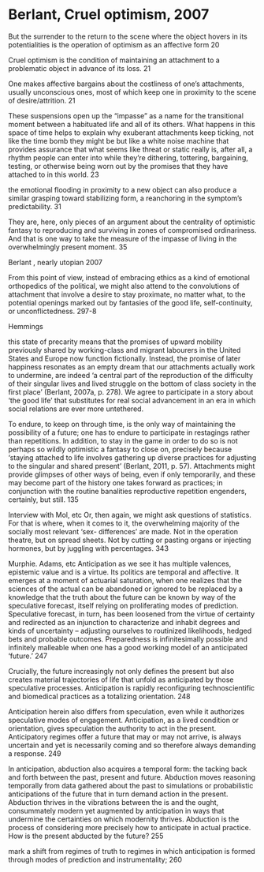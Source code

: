 # Berlant, Cruel optimism, 2007

But the surrender to the return to the scene where the object hovers in its potentialities is the operation of optimism as an affective form 20 

Cruel optimism is the condition of maintaining an attachment to a problematic object in advance of its loss. 21

One makes affective bargains about the costliness of one’s attachments, usually unconscious ones, most of which keep one in proximity to the scene of desire/attrition. 21

These suspensions open up the “impasse” as a name for the transitional moment between a habituated life and all of its others. What happens in this space of time helps to explain why exuberant attachments keep ticking, not like the time bomb they might be but like a white noise machine that provides assurance that what seems like threat or static really is, after all, a rhythm people can enter into while they’re dithering, tottering, bargaining, testing, or otherwise being worn out by the promises that they have attached to in this world. 23

the emotional flooding in proximity to a new object can also produce a similar grasping toward stabilizing form, a reanchoring in the symptom’s predictability. 31

They are, here, only pieces of an argument about the centrality of optimistic fantasy to reproducing and surviving in zones of compromised ordinariness. And that is one way to take the measure of the impasse of living in the overwhelmingly present moment. 35

Berlant , nearly utopian 2007

From this point of view, instead of embracing ethics as a kind of emotional orthopedics of the political, we might also attend to the convolutions of attachment that involve a desire to stay proximate, no matter  what, to the potential openings marked out by fantasies of the good life, self-continuity, or unconflictedness. 297-8

Hemmings

this state of precarity means that the promises of upward mobility previously shared by working-class and migrant labourers in the United States and Europe now function fictionally. Instead, the promise of later happiness resonates as an empty dream that our attachments actually work to undermine, are indeed ‘a central part of the reproduction of the difficulty of their singular lives and lived struggle on the bottom of class society in the first place’ (Berlant, 2007a, p. 278). We agree to participate in a story about ‘the good life’ that substitutes for real social advancement in an era in which social relations are  ever more untethered. 

To endure, to keep on through time, is the only way of maintaining the possibility of a future; one has to endure to participate in restagings rather than repetitions. In addition, to stay in the game in order to do so is not perhaps so wildly optimistic a fantasy to close on, precisely because ‘staying attached to life involves gathering up diverse practices for adjusting to the singular and shared present’ (Berlant, 2011, p. 57). Attachments might provide glimpses of other ways of being, even if only temporarily, and these may become part of the history one takes forward as practices; in conjunction with the routine banalities reproductive repetition engenders, certainly, but still. 135 

Interview with Mol, etc
Or, then again, we might ask questions of statistics. For that is where, when it comes to it, the overwhelming majority of the socially most relevant ‘sex- differences’ are made. Not in the operation theatre, but on spread sheets. Not by cutting or pasting organs or injecting hormones, but by juggling with percentages. 343

Murphie. Adams, etc
Anticipation as we see it has multiple valences, epistemic value and is a virtue. Its politics are temporal and affective. It emerges at a moment of actuarial saturation, when one realizes that the sciences of the actual can be abandoned or ignored to be replaced by a knowledge that the truth about the future can be known by way of the speculative forecast, itself relying on proliferating modes of prediction. Speculative forecast, in turn, has been loosened from the virtue of certainty and redirected as an injunction to characterize and inhabit degrees and kinds of uncertainty – adjusting ourselves to routinized likelihoods, hedged bets and probable outcomes. Preparedness is infinitesimally possible and infinitely malleable when one has a good working model of an anticipated ‘future.’ 247

Crucially, the future increasingly not only defines the present but also creates material trajectories of life that unfold as anticipated by those speculative processes. Anticipation is rapidly reconfiguring technoscientific and biomedical practices as a totalizing orientation. 248

Anticipation herein also differs from speculation, even while it authorizes  speculative modes of engagement. Anticipation, as a lived condition or orientation, gives speculation the authority to act in the present. Anticipatory  regimes offer a future that may or may not arrive, is always uncertain and yet is necessarily coming and so therefore always demanding a response. 249

In anticipation, abduction also acquires a temporal form: the tacking back and forth between the past, present and future. Abduction moves reasoning temporally from data gathered about the past to simulations or probabilistic anticipations of the future that in turn demand action in the present. Abduction thrives in the vibrations between the is and the ought, consummately modern yet augmented by anticipation in ways that undermine the certainties on which modernity thrives. Abduction is the process of considering more precisely how to anticipate in actual practice. How is the present abducted by the future? 255

mark a shift from regimes of truth to regimes in which anticipation is formed through modes of prediction and instrumentality; 260
